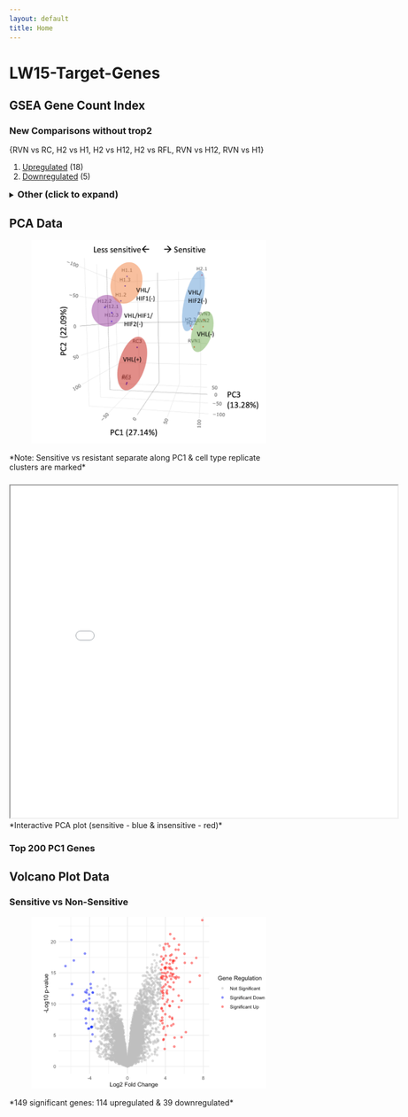 ```yaml
---
layout: default
title: Home
---
```



# LW15-Target-Genes
## GSEA Gene Count Index

### New Comparisons without trop2
{RVN vs RC, H2 vs H1, H2 vs H12, H2 vs RFL, RVN vs H12, RVN vs H1}
1. [Upregulated](/LW15-Target-Genes/Common%20Genes/New%20Comparisons/Without%20trop2/Up_GeneTable_interactive.html) (18)
2. [Downregulated](/LW15-Target-Genes/Common%20Genes/New%20Comparisons/Without%20trop2/Down_GeneTable_interactive.html) (5)

<details>
<summary><span style="font-weight: bold; font-size: 1.17em;">Other (click to expand)</span></summary>

  **Original Comparisons**
  {RVN vs RC, H2 vs H1, H2 vs H12 , trop2 vs non}
  1. [Upregulated](/LW15-Target-Genes/Common%20Genes/Original%20Comparisons/OriginalComparisons_Up_GeneTable_interactive.html) (28)
  2. [Downregulated](/LW15-Target-Genes/Common%20Genes/Original%20Comparisons/OriginalComparisons_Down_GeneTable_interactive.html) (16)
  
  **New Comparisons**
  {RVN vs RC, H2 vs H1, H2 vs H12, H2 vs RFL, RVN vs H12, RVN vs H1, trop2 vs non}
  1. [Upregulated](/LW15-Target-Genes/Common%20Genes/New%20Comparisons/NewComparisons_Up_GeneTable_interactive.html) (12)
  2. [Downregulated](/LW15-Target-Genes/Common%20Genes/New%20Comparisons/NewComparisons_Down_GeneTable_interactive.html) (4)

</details>



## PCA Data
<figure>
  <img src="images/PCA Screenshot.png" alt="Sensitive vs resistant separated along PC1" width="500"/>
</figure>
*Note: Sensitive vs resistant separate along PC1 & cell type replicate clusters are marked*

###
<iframe src="images/3D_PCA_Plot.html" width="700" height="600"></iframe>
*Interactive PCA plot (sensitive - blue & insensitive - red)*

### Top 200 PC1 Genes

## Volcano Plot Data
### Sensitive vs Non-Sensitive
<figure>
  <img src="images/Volc plot screenshot.png" alt="149 significant genes: 114 upregulated & 39 downregulated" width="500"/>
</figure>
*149 significant genes: 114 upregulated & 39 downregulated*

